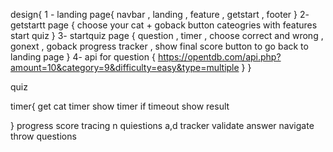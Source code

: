 design{
    1 - landing page{
        navbar , landing , feature , getstart , footer
    }
    2- getstartt page {
        choose your cat + goback button
        cateogries with features
        start quiz
    }
    3- startquiz page {
        question , timer , choose correct and wrong , gonext , goback
        progress tracker , show final score
        button to go back to landing page
    }
    4- api for question {
        https://opentdb.com/api.php?amount=10&category=9&difficulty=easy&type=multiple
    }
}


quiz

timer{
    get cat timer
    show timer
    if timeout show result
    
}
progress
score tracing
n quiestions a,d tracker
validate answer
navigate throw questions